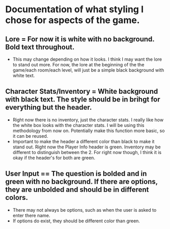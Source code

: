 # Documentation of what styling I chose for aspects of the game.
## Lore = For now it is white with no background. Bold text throughout. 
- This may change depending on how it looks. I think I may want the lore to stand out more. For now, the lore at the beginning of the the game/each room/each level, will just be a simple black background with white text.
## Character Stats/Inventory = White background with black text. The style should be in brihgt for everything but the header. 
- Right now there is no inventory, just the character stats. I really like how the white box looks with the character stats. I will be using this methodology from now on. Potentially make this function more basic, so it can be reused. 
- Important to make the header a different color than black to make it stand out. Right now the Player Info header is green. Inventory may be different to distinguish between the 2. For right now though, I think it is okay if the header's for both are green. 
## User Input == The question is bolded and in green with no background. If there are options, they are unbolded and should be in different colors. 
- There may not always be options, such as when the user is asked to enter there name. 
- If options do exist, they should be different color than green.  